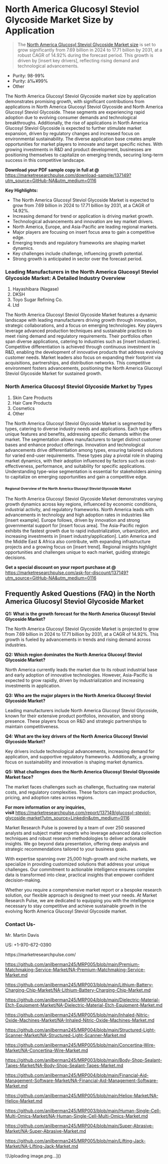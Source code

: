 <h1>North America Glucosyl Steviol Glycoside Market&nbsp;Size by Application</h1><blockquote><p>The <a href="https://marketresearchpulse.com/download-sample/137149?utm_source=GitHub-NA&amp;utm_medium=0116">North America Glucosyl Steviol Glycoside Market size</a> is set to grow significantly from 7.69 billion in 2024 to 17.71 billion by 2031, at a robust CAGR of 14.92% during the forecast period. This growth is driven by [insert key drivers], reflecting rising demand and technological advancements.</p></blockquote><ul><li>Purity: 98-99%<li> Purity: â‰¥99%<li> Other</li></ul><p>The North America Glucosyl Steviol Glycoside market size by application demonstrates promising growth, with significant contributions from applications in North America Glucosyl Steviol Glycoside and North America Glucosyl Steviol Glycoside. These segments are experiencing rapid adoption due to evolving consumer demands and technological breakthroughs. Additionally, the rise of applications in North America Glucosyl Steviol Glycoside is expected to further stimulate market expansion, driven by regulatory changes and increased focus on environmental sustainability. The diverse application base creates ample opportunities for market players to innovate and target specific niches. With growing investments in R&D and product development, businesses are positioning themselves to capitalize on emerging trends, securing long-term success in this competitive landscape.</p><p><strong>Download your PDF sample copy in full at @ </strong><a href="https://marketresearchpulse.com/download-sample/137149?utm_source=GitHub-NA&amp;utm_medium=0116">https://marketresearchpulse.com/download-sample/137149?utm_source=GitHub-NA&amp;utm_medium=0116</a></p><p><strong>Key Highlights: </strong></p><ul><li>The North America Glucosyl Steviol Glycoside Market is expected to grow from 7.69 billion in 2024 to 17.71 billion by 2031, at a CAGR of 14.92%.</li><li>Increasing demand for trend or application is driving market growth.</li><li>Technological advancements and innovation are key market drivers.</li><li>North America, Europe, and Asia-Pacific are leading regional markets.</li><li>Major players are focusing on insert focus area to gain a competitive edge.</li><li>Emerging trends and regulatory frameworks are shaping market dynamics.</li><li>Key challenges include challenge, influencing growth potential.</li><li>Strong growth is anticipated in sector over the forecast period.</li></ul><h3>Leading Manufacturers in the North America Glucosyl Steviol Glycoside Market: A Detailed Industry Overview</h3><ol><li>Hayashibara (Nagase)</li><li>DKSH</li><li>Toyo Sugar Refining Co.</li><li>Ltd</li></ol><div class="flex max-w-full flex-col flex-grow"><div class="min-h-8 text-message flex w-full flex-col items-end gap-2 whitespace-normal break-words [.text-message+&amp;]:mt-5" dir="auto" data-message-author-role="assistant" data-message-id="fd8432e4-4910-450d-b182-61b7bfb0a01f" data-message-model-slug="gpt-4o"><div class="flex w-full flex-col gap-1 empty:hidden first:pt-[3px]"><div class="markdown prose w-full break-words dark:prose-invert light"><p>The North America Glucosyl Steviol Glycoside Market features a dynamic landscape with leading manufacturers driving growth through innovation, strategic collaborations, and a focus on emerging technologies. Key players leverage advanced production techniques and sustainable practices to meet rising demand and regulatory requirements. Their portfolios often span diverse applications, catering to industries such as [insert industries]. Competitive differentiation is achieved through continuous investment in R&amp;D, enabling the development of innovative products that address evolving customer needs. Market leaders also focus on expanding their footprint via acquisitions, partnerships, and distribution networks. This competitive environment fosters advancements, positioning the North America Glucosyl Steviol Glycoside Market for sustained growth.</p></div></div></div></div><h3>North America Glucosyl Steviol Glycoside Market by Types</h3><ol><li>Skin Care Products<li> Hair Care Products<li> Cosmetics<li> Other</li></ol><div class="flex max-w-full flex-col flex-grow"><div class="min-h-8 text-message flex w-full flex-col items-end gap-2 whitespace-normal break-words [.text-message+&amp;]:mt-5" dir="auto" data-message-author-role="assistant" data-message-id="084470be-0bb7-4664-bddf-5156b4f41249" data-message-model-slug="gpt-4o-mini"><div class="flex w-full flex-col gap-1 empty:hidden first:pt-[3px]"><div class="markdown prose w-full break-words dark:prose-invert light"><p>The North America Glucosyl Steviol Glycoside Market is segmented by types, catering to diverse industry needs and applications. Each type offers unique features and benefits, addressing specific demands within the market. The segmentation allows manufacturers to target distinct customer bases and enhance product offerings. Innovation and technological advancements drive differentiation among types, ensuring tailored solutions for varied end-user requirements. These types play a pivotal role in shaping market dynamics, with their adoption influenced by factors such as cost-effectiveness, performance, and suitability for specific applications. Understanding type-wise segmentation is essential for stakeholders aiming to capitalize on emerging opportunities and gain a competitive edge.</p></div></div></div></div><h3><span style="font-size: 11px;">Regional Overview of the North America Glucosyl Steviol Glycoside Market</span></h3><div class="flex max-w-full flex-col flex-grow"><div class="min-h-8 text-message flex w-full flex-col items-end gap-2 whitespace-normal break-words [.text-message+&amp;]:mt-5" dir="auto" data-message-author-role="assistant" data-message-id="e9038762-ce64-4e30-91c9-9bd413514231" data-message-model-slug="gpt-4o-mini"><div class="flex w-full flex-col gap-1 empty:hidden first:pt-[3px]"><div class="markdown prose w-full break-words dark:prose-invert light"><p>The North America Glucosyl Steviol Glycoside Market demonstrates varying growth dynamics across key regions, influenced by economic conditions, industrial activity, and regulatory frameworks. North America leads with advancements in technology and high adoption rates in industries like [insert example]. Europe follows, driven by innovation and strong governmental support for [insert focus area]. The Asia-Pacific region exhibits the fastest growth due to rapid industrialization, urbanization, and increasing investments in [insert industry/application]. Latin America and the Middle East &amp; Africa also contribute, with expanding infrastructure projects and a growing focus on [insert trend]. Regional insights highlight opportunities and challenges unique to each market, guiding strategic decisions.</p></div></div></div></div><p><strong>Get a special discount on your report purchase at @ </strong><a href="https://marketresearchpulse.com/ask-for-discount/137149?utm_source=GitHub-NA&amp;utm_medium=0116">https://marketresearchpulse.com/ask-for-discount/137149?utm_source=GitHub-NA&amp;utm_medium=0116</a></p><h2>Frequently Asked Questions (FAQ) in the North America Glucosyl Steviol Glycoside Market</h2><p><strong>Q1: What is the growth forecast for the North America Glucosyl Steviol Glycoside Market?</strong></p><p>The North America Glucosyl Steviol Glycoside Market is projected to grow from 7.69 billion in 2024 to 17.71 billion by 2031, at a CAGR of 14.92%. This growth is fueled by advancements in trends and rising demand across industries.</p><p><strong>Q2: Which region dominates the North America Glucosyl Steviol Glycoside Market?</strong></p><p>North America currently leads the market due to its robust industrial base and early adoption of innovative technologies. However, Asia-Pacific is expected to grow rapidly, driven by industrialization and increasing investments in application.</p><p><strong>Q3: Who are the major players in the North America Glucosyl Steviol Glycoside Market?</strong></p><p>Leading manufacturers include North America Glucosyl Steviol Glycoside, known for their extensive product portfolios, innovation, and strong presence. These players focus on R&amp;D and strategic partnerships to maintain competitiveness.</p><p><strong>Q4: What are the key drivers of the North America Glucosyl Steviol Glycoside Market?</strong></p><p>Key drivers include technological advancements, increasing demand for application, and supportive regulatory frameworks. Additionally, a growing focus on sustainability and innovation is shaping market dynamics.</p><p><strong>Q5: What challenges does the North America Glucosyl Steviol Glycoside Market face?</strong></p><p>The market faces challenges such as challenge, fluctuating raw material costs, and regulatory complexities. These factors can impact production, pricing, and adoption rates across regions.</p><p><strong>For more information or any inquiries, visit&nbsp;</strong><a href="https://marketresearchpulse.com/report/137149/glucosyl-steviol-glycoside-market?utm_source=Linkedin&utm_medium=0116">https://marketresearchpulse.com/report/137149/glucosyl-steviol-glycoside-market?utm_source=Linkedin&utm_medium=0116</a></p><p>Market Research Pulse is powered by a team of over 250 seasoned analysts and subject matter experts who leverage advanced data collection techniques and robust research methodologies to deliver actionable insights. We go beyond data presentation, offering deep analysis and strategic recommendations tailored to your business goals.</p><p>With expertise spanning over 25,000 high-growth and niche markets, we specialize in providing customized solutions that address your unique challenges. Our commitment to actionable intelligence ensures complex data is transformed into clear, practical insights that empower confident decision-making.</p><p>Whether you require a comprehensive market report or a bespoke research solution, our flexible approach is designed to meet your needs. At Market Research Pulse, we are dedicated to equipping you with the intelligence necessary to stay competitive and achieve sustainable growth in the evolving North America Glucosyl Steviol Glycoside market.</p><h3><strong>Contact Us-</strong></h3><p>Mr. Martin Davis</p><p>US: +1-970-672-0390</p><p>https://marketresearchpulse.com/</p><p><a href="https://github.com/anilberman245/MRP005/blob/main/Premium-Matchmaking-Service-Market/NA-Premium-Matchmaking-Service-Market.md">https://github.com/anilberman245/MRP005/blob/main/Premium-Matchmaking-Service-Market/NA-Premium-Matchmaking-Service-Market.md</a></p><p><a href="https://github.com/anilberman245/MRP003/blob/main/Lithium-Battery-Charging-Chip-Market/NA-Lithium-Battery-Charging-Chip-Market.md">https://github.com/anilberman245/MRP003/blob/main/Lithium-Battery-Charging-Chip-Market/NA-Lithium-Battery-Charging-Chip-Market.md</a></p><p><a href="https://github.com/anilberman245/MRP004/blob/main/Dielectric-Material-Etch-Equipment-Market/NA-Dielectric-Material-Etch-Equipment-Market.md">https://github.com/anilberman245/MRP004/blob/main/Dielectric-Material-Etch-Equipment-Market/NA-Dielectric-Material-Etch-Equipment-Market.md</a></p><p><a href="https://github.com/anilberman245/MRP005/blob/main/Inhaled-Nitric-Oxide-Machines-Market/NA-Inhaled-Nitric-Oxide-Machines-Market.md">https://github.com/anilberman245/MRP005/blob/main/Inhaled-Nitric-Oxide-Machines-Market/NA-Inhaled-Nitric-Oxide-Machines-Market.md</a></p><p><a href="https://github.com/anilberman245/MRP004/blob/main/Structured-Light-Scanner-Market/NA-Structured-Light-Scanner-Market.md">https://github.com/anilberman245/MRP004/blob/main/Structured-Light-Scanner-Market/NA-Structured-Light-Scanner-Market.md</a></p><p><a href="https://github.com/anilberman245/MRP005/blob/main/Concertina-Wire-Market/NA-Concertina-Wire-Market.md">https://github.com/anilberman245/MRP005/blob/main/Concertina-Wire-Market/NA-Concertina-Wire-Market.md</a></p><p><a href="https://github.com/anilberman245/MRP003/blob/main/Body-Shop-Sealant-Tapes-Market/NA-Body-Shop-Sealant-Tapes-Market.md">https://github.com/anilberman245/MRP003/blob/main/Body-Shop-Sealant-Tapes-Market/NA-Body-Shop-Sealant-Tapes-Market.md</a></p><p><a href="https://github.com/anilberman245/MRP004/blob/main/Financial-Aid-Management-Software-Market/NA-Financial-Aid-Management-Software-Market.md">https://github.com/anilberman245/MRP004/blob/main/Financial-Aid-Management-Software-Market/NA-Financial-Aid-Management-Software-Market.md</a></p><p><a href="https://github.com/anilberman245/MRP005/blob/main/Heliox-Market/NA-Heliox-Market.md">https://github.com/anilberman245/MRP005/blob/main/Heliox-Market/NA-Heliox-Market.md</a></p><p><a href="https://github.com/anilberman245/MRP003/blob/main/Human-Single-Cell-Multi-Omics-Market/NA-Human-Single-Cell-Multi-Omics-Market.md">https://github.com/anilberman245/MRP003/blob/main/Human-Single-Cell-Multi-Omics-Market/NA-Human-Single-Cell-Multi-Omics-Market.md</a></p><p><a href="https://github.com/anilberman245/MRP004/blob/main/Super-Abrasive-Market/NA-Super-Abrasive-Market.md">https://github.com/anilberman245/MRP004/blob/main/Super-Abrasive-Market/NA-Super-Abrasive-Market.md</a></p><p><a href="https://github.com/anilberman245/MRP005/blob/main/Lifting-Jack-Market/NA-Lifting-Jack-Market.md">https://github.com/anilberman245/MRP005/blob/main/Lifting-Jack-Market/NA-Lifting-Jack-Market.md</a></p>
![Uploading image.png…]()
